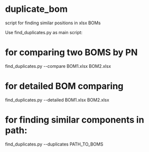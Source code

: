 # duplicate_bom
script for finding similar positions in xlsx BOMs

Use find_duplicates.py as main script: 
# for comparing two BOMS by PN
find_duplicates.py --compare BOM1.xlsx BOM2.xlsx 
# for detailed BOM comparing
find_duplicates.py --detailed BOM1.xlsx BOM2.xlsx 
# for finding similar components in path:
find_duplicates.py --duplicates PATH_TO_BOMS 
